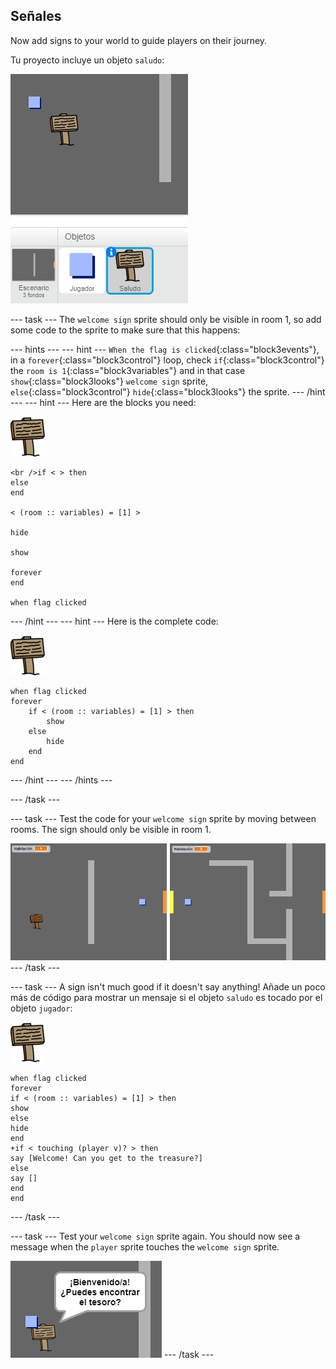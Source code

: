 ## Señales

Now add signs to your world to guide players on their journey.

Tu proyecto incluye un objeto `saludo`:

![captura de pantalla](images/world-sign.png)

\--- task \--- The `welcome sign` sprite should only be visible in room 1, so add some code to the sprite to make sure that this happens:

\--- hints \--- \--- hint \--- `When the flag is clicked`{:class="block3events"}, in a `forever`{:class="block3control"} loop, check `if`{:class="block3control"} the `room is 1`{:class="block3variables"} and in that case `show`{:class="block3looks"} `welcome sign` sprite, `else`{:class="block3control"} `hide`{:class="block3looks"} the sprite. \--- /hint \--- \--- hint \--- Here are the blocks you need:

![sign](images/sign.png)

```blocks3
<br />if < > then
else
end

< (room :: variables) = [1] >

hide

show

forever
end

when flag clicked

```

\--- /hint \--- \--- hint \--- Here is the complete code:

![sign](images/sign.png)

```blocks3
when flag clicked
forever
    if < (room :: variables) = [1] > then
        show
    else
        hide
    end
end
```

\--- /hint \--- \--- /hints \---

\--- /task \---

\--- task \--- Test the code for your `welcome sign` sprite by moving between rooms. The sign should only be visible in room 1.

![captura de pantalla](images/world-sign-test.png) \--- /task \---

\--- task \--- A sign isn't much good if it doesn't say anything! Añade un poco más de código para mostrar un mensaje si el objeto `saludo` es tocado por el objeto `jugador`:

![sign](images/sign.png)

```blocks3
when flag clicked
forever
if < (room :: variables) = [1] > then
show
else
hide
end
+if < touching (player v)? > then
say [Welcome! Can you get to the treasure?]
else
say []
end
end
```

\--- /task \---

\--- task \--- Test your `welcome sign` sprite again. You should now see a message when the `player` sprite touches the `welcome sign` sprite.

![captura de pantalla](images/world-sign-test2.png) \--- /task \---